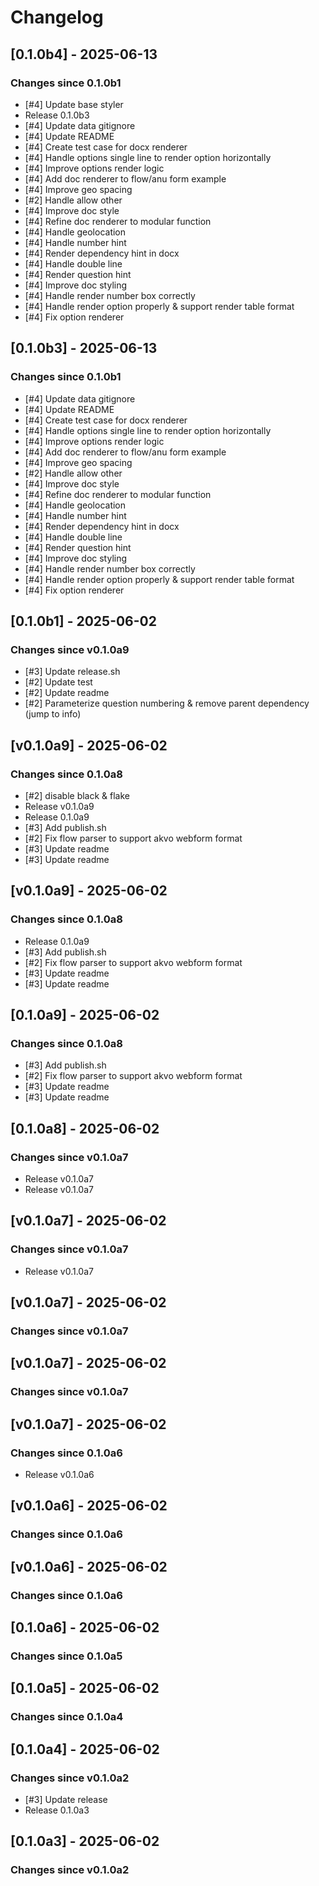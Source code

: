 # Changelog

## [0.1.0b4] - 2025-06-13

### Changes since 0.1.0b1

* [#4] Update base styler
* Release 0.1.0b3
* [#4] Update data gitignore
* [#4] Update README
* [#4] Create test case for docx renderer
* [#4] Handle options single line to render option horizontally
* [#4] Improve options render logic
* [#4] Add doc renderer to flow/anu form example
* [#4] Improve geo spacing
* [#2] Handle allow other
* [#4] Improve doc style
* [#4] Refine doc renderer to modular function
* [#4] Handle geolocation
* [#4] Handle number hint
* [#4] Render dependency hint in docx
* [#4] Handle double line
* [#4] Render question hint
* [#4] Improve doc styling
* [#4] Handle render number box correctly
* [#4] Handle render option properly & support render table format
* [#4] Fix option renderer



## [0.1.0b3] - 2025-06-13

### Changes since 0.1.0b1

* [#4] Update data gitignore
* [#4] Update README
* [#4] Create test case for docx renderer
* [#4] Handle options single line to render option horizontally
* [#4] Improve options render logic
* [#4] Add doc renderer to flow/anu form example
* [#4] Improve geo spacing
* [#2] Handle allow other
* [#4] Improve doc style
* [#4] Refine doc renderer to modular function
* [#4] Handle geolocation
* [#4] Handle number hint
* [#4] Render dependency hint in docx
* [#4] Handle double line
* [#4] Render question hint
* [#4] Improve doc styling
* [#4] Handle render number box correctly
* [#4] Handle render option properly & support render table format
* [#4] Fix option renderer



## [0.1.0b1] - 2025-06-02

### Changes since v0.1.0a9

* [#3] Update release.sh
* [#2] Update test
* [#2] Update readme
* [#2] Parameterize question numbering & remove parent dependency (jump to info)



## [v0.1.0a9] - 2025-06-02

### Changes since 0.1.0a8

* [#2] disable black & flake
* Release v0.1.0a9
* Release 0.1.0a9
* [#3] Add publish.sh
* [#2] Fix flow parser to support akvo webform format
* [#3] Update readme
* [#3] Update readme



## [v0.1.0a9] - 2025-06-02

### Changes since 0.1.0a8

* Release 0.1.0a9
* [#3] Add publish.sh
* [#2] Fix flow parser to support akvo webform format
* [#3] Update readme
* [#3] Update readme



## [0.1.0a9] - 2025-06-02

### Changes since 0.1.0a8

* [#3] Add publish.sh
* [#2] Fix flow parser to support akvo webform format
* [#3] Update readme
* [#3] Update readme



## [0.1.0a8] - 2025-06-02

### Changes since v0.1.0a7

* Release v0.1.0a7
* Release v0.1.0a7



## [v0.1.0a7] - 2025-06-02

### Changes since v0.1.0a7

* Release v0.1.0a7



## [v0.1.0a7] - 2025-06-02

### Changes since v0.1.0a7




## [v0.1.0a7] - 2025-06-02

### Changes since v0.1.0a7




## [v0.1.0a7] - 2025-06-02

### Changes since 0.1.0a6

* Release v0.1.0a6



## [v0.1.0a6] - 2025-06-02

### Changes since 0.1.0a6




## [v0.1.0a6] - 2025-06-02

### Changes since 0.1.0a6




## [0.1.0a6] - 2025-06-02

### Changes since 0.1.0a5




## [0.1.0a5] - 2025-06-02

### Changes since 0.1.0a4




## [0.1.0a4] - 2025-06-02

### Changes since v0.1.0a2

* [#3] Update release
* Release 0.1.0a3



## [0.1.0a3] - 2025-06-02

### Changes since v0.1.0a2


